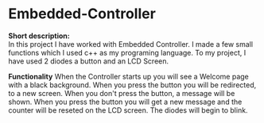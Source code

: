 # Embedded-Controller
<b>Short description:</b><br/>
In this project I have worked with Embedded Controller. I made a few small functions which I used c++ as my programing language. To my project, I have used 2 diodes
a button and an LCD Screen.

<b>Functionality</b>
When the Controller starts up you will see a Welcome page with a black background. When you press the button you will be redirected, to a new screen. 
When you don't press the button, a message will be shown. When you press the button you will get a new message and the counter will be reseted on the LCD screen.
The diodes will begin to blink.